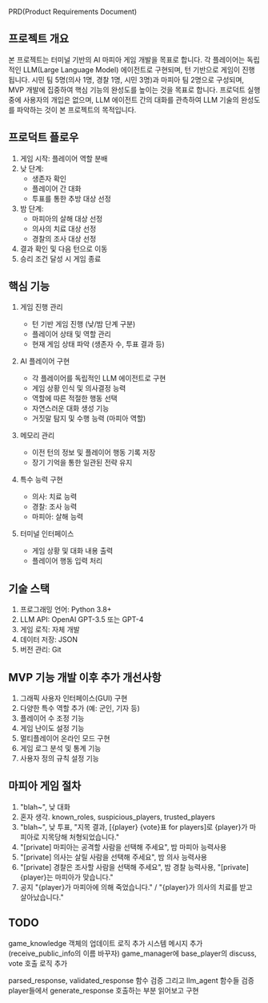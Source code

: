 PRD(Product Requirements Document)

## 프로젝트 개요

본 프로젝트는 터미널 기반의 AI 마피아 게임 개발을 목표로 합니다. 각 플레이어는 독립적인 LLM(Large Language Model) 에이전트로 구현되며, 턴 기반으로 게임이 진행됩니다. 시민 팀 5명(의사 1명, 경찰 1명, 시민 3명)과 마피아 팀 2명으로 구성되며, MVP 개발에 집중하여 핵심 기능의 완성도를 높이는 것을 목표로 합니다. 프로덕트 실행 중에 사용자의 개입은 없으며, LLM 에이전트 간의 대화를 관측하여 LLM 기술의 완성도를 파악하는 것이 본 프로젝트의 목적입니다.

## 프로덕트 플로우

1. 게임 시작: 플레이어 역할 분배
2. 낮 단계:
   - 생존자 확인
   - 플레이어 간 대화
   - 투표를 통한 추방 대상 선정
3. 밤 단계:
   - 마피아의 살해 대상 선정
   - 의사의 치료 대상 선정
   - 경찰의 조사 대상 선정
4. 결과 확인 및 다음 턴으로 이동
5. 승리 조건 달성 시 게임 종료

## 핵심 기능

1. 게임 진행 관리
   - 턴 기반 게임 진행 (낮/밤 단계 구분)
   - 플레이어 상태 및 역할 관리
   - 현재 게임 상태 파악 (생존자 수, 투표 결과 등)

2. AI 플레이어 구현
   - 각 플레이어를 독립적인 LLM 에이전트로 구현
   - 게임 상황 인식 및 의사결정 능력
   - 역할에 따른 적절한 행동 선택
   - 자연스러운 대화 생성 기능
   - 거짓말 탐지 및 수행 능력 (마피아 역할)

3. 메모리 관리
   - 이전 턴의 정보 및 플레이어 행동 기록 저장
   - 장기 기억을 통한 일관된 전략 유지

4. 특수 능력 구현
   - 의사: 치료 능력
   - 경찰: 조사 능력
   - 마피아: 살해 능력

5. 터미널 인터페이스
   - 게임 상황 및 대화 내용 출력
   - 플레이어 행동 입력 처리

## 기술 스택

1. 프로그래밍 언어: Python 3.8+
2. LLM API: OpenAI GPT-3.5 또는 GPT-4
3. 게임 로직: 자체 개발
4. 데이터 저장: JSON
5. 버전 관리: Git

## MVP 기능 개발 이후 추가 개선사항

1. 그래픽 사용자 인터페이스(GUI) 구현
2. 다양한 특수 역할 추가 (예: 군인, 기자 등)
3. 플레이어 수 조정 기능
4. 게임 난이도 설정 기능
5. 멀티플레이어 온라인 모드 구현
6. 게임 로그 분석 및 통계 기능
7. 사용자 정의 규칙 설정 기능


## 마피아 게임 절차

1. "blah~", 낮 대화
2. 혼자 생각. known_roles, suspicious_players, trusted_players
3. "blah~", 낮 투표, "지목 결과, [{player} {vote}표 for players]로 {player}가 마피아로 지목당해 처형되었습니다."
4. "[private] 마피아는 공격할 사람을 선택해 주세요", 밤 마피아 능력사용
5. "[private] 의사는 살릴 사람을 선택해 주세요", 밤 의사 능력사용
6. "[private] 경찰은 조사할 사람을 선택해 주세요", 밤 경찰 능력사용, "[private] {player}는 마피아가 맞습니다."
7. 공지 "{player}가 마피아에 의해 죽었습니다." / "{player}가 의사의 치료를 받고 살아났습니다."


## TODO

game_knowledge 객체의 업데이트 로직 추가
시스템 메시지 추가 (receive_public_info의 이름 바꾸자)
game_manager에 base_player의 discuss, vote 호출 로직 추가

parsed_response, validated_response 함수 검증
그리고 llm_agent 함수들 검증
player들에서 generate_response 호출하는 부분 읽어보고 구현
